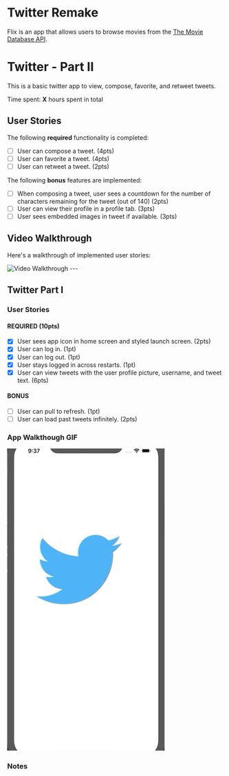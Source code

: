 # Twitter Remake

Flix is an app that allows users to browse movies from the [The Movie Database API](http://docs.themoviedb.apiary.io/#).

# Twitter - Part II

This is a basic twitter app to view, compose, favorite, and retweet tweets.

Time spent: **X** hours spent in total

## User Stories

The following **required** functionality is completed:

- [ ] User can compose a tweet. (4pts)
- [ ] User can favorite a tweet. (4pts)
- [ ] User can retweet a tweet. (2pts)

The following **bonus** features are implemented:

- [ ] When composing a tweet, user sees a countdown for the number of characters remaining for the tweet (out of 140) (2pts)
- [ ] User can view their profile in a profile tab. (3pts)
- [ ] User sees embedded images in tweet if available. (3pts)

## Video Walkthrough

Here's a walkthrough of implemented user stories:

<img src='http://i.imgur.com/link/to/your/gif/file.gif' title='Video Walkthrough' width='' alt='Video Walkthrough' />
---

## Twitter Part I

### User Stories
#### REQUIRED (10pts)
- [X] User sees app icon in home screen and styled launch screen. (2pts)
- [X] User can log in. (1pt)
- [X] User can log out. (1pt)
- [X] User stays logged in across restarts. (1pt)
- [X] User can view tweets with the user profile picture, username, and tweet text. (6pts)

#### BONUS
- [ ] User can pull to refresh. (1pt)
- [ ] User can load past tweets infinitely. (2pts)

### App Walkthough GIF
![](twitter1.gif)

### Notes
